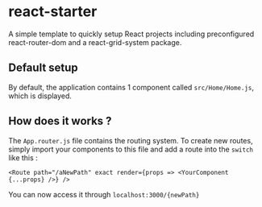 # react-starter
A simple template to quickly setup React projects including preconfigured react-router-dom and a react-grid-system package.

## Default setup
By default, the application contains 1 component called `src/Home/Home.js`, which is displayed.

## How does it works ?
The `App.router.js` file contains the routing system. To create new routes, simply import your components to this file
and add a route into the `switch` like this :  

`<Route path="/aNewPath" exact render={props => <YourComponent {...props} />} />`

You can now access it through `localhost:3000/{newPath}` 

